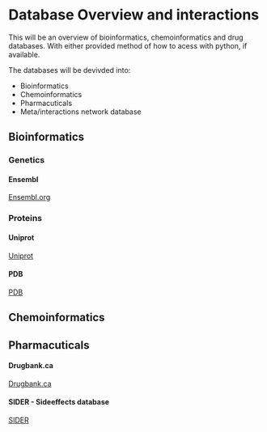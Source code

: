 # Database Overview and interactions

This will be an overview of bioinformatics, chemoinformatics and drug databases. With either provided method of how to acess with python, if available.

The databases will be devivded into:

* Bioinformatics
* Chemoinformatics
* Pharmacuticals
* Meta/interactions network database

## Bioinformatics

### Genetics

#### Ensembl

[Ensembl.org](http://www.ensembl.org)


### Proteins

#### Uniprot

[Uniprot](http://www.uniprot.org/)

#### PDB

[PDB](https://www.rcsb.org/pdb/home/home.do)

## Chemoinformatics


## Pharmacuticals

#### Drugbank.ca

[Drugbank.ca](https://www.drugbank.ca/)


#### SIDER - Sideeffects database

[SIDER](http://sideeffects.embl.de/)
